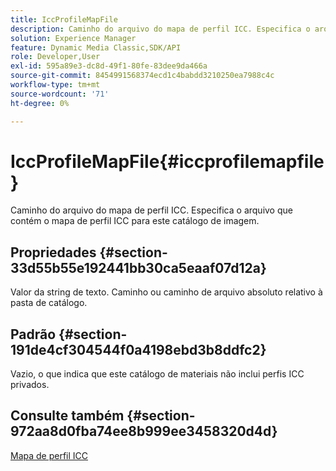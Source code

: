 ```yaml
---
title: IccProfileMapFile
description: Caminho do arquivo do mapa de perfil ICC. Especifica o arquivo que contém o mapa de perfil ICC para este catálogo de imagem.
solution: Experience Manager
feature: Dynamic Media Classic,SDK/API
role: Developer,User
exl-id: 595a89e3-dc8d-49f1-80fe-83dee9da466a
source-git-commit: 8454991568374ecd1c4babdd3210250ea7988c4c
workflow-type: tm+mt
source-wordcount: '71'
ht-degree: 0%

---
```


# IccProfileMapFile{#iccprofilemapfile}

Caminho do arquivo do mapa de perfil ICC. Especifica o arquivo que contém o mapa de perfil ICC para este catálogo de imagem.

## Propriedades {#section-33d55b55e192441bb30ca5eaaf07d12a}

Valor da string de texto. Caminho ou caminho de arquivo absoluto relativo à pasta de catálogo.

## Padrão {#section-191de4cf304544f0a4198ebd3b8ddfc2}

Vazio, o que indica que este catálogo de materiais não inclui perfis ICC privados.

## Consulte também {#section-972aa8d0fba74ee8b999ee3458320d4d}

[Mapa de perfil ICC](../../../../../ir-api/material-cat/image-rendering-api-ref/c-ir-material-catalog/c-ir-icc-profile-map-reference/c-ir-icc-profile-map-reference.md#concept-8c2a7d205b8544ccaa159f5b66710012)
